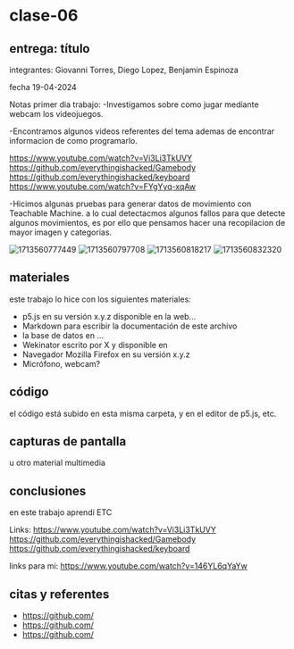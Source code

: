 # clase-06

## entrega: título

integrantes: Giovanni Torres, Diego Lopez, Benjamin Espinoza

fecha 19-04-2024

Notas primer dia trabajo:
-Investigamos sobre como jugar mediante webcam los videojuegos.

-Encontramos algunos videos referentes del tema ademas de encontrar informacion de como programarlo.

https://www.youtube.com/watch?v=Vi3Li3TkUVY
https://github.com/everythingishacked/Gamebody
https://github.com/everythingishacked/keyboard
https://www.youtube.com/watch?v=FYgYyq-xqAw


-Hicimos algunas pruebas para generar datos de movimiento con Teachable Machine.
a lo cual detectacmos algunos fallos para que detecte algunos movimientos, es por ello que pensamos hacer una recopilacion de mayor imagen y categorias.

![1713560777449](https://github.com/Juanitaliano/audiv027-2024-1/assets/163590978/9bb7f1dd-1d3c-4d49-8a5b-6edb2eaa158a)
![1713560797708](https://github.com/Juanitaliano/audiv027-2024-1/assets/163590978/1fc7c549-0cbb-4a17-8ddc-acb6a92370c9)
![1713560818217](https://github.com/Juanitaliano/audiv027-2024-1/assets/163590978/63511a8b-738b-48ef-905b-c6932b81c122)
![1713560832320](https://github.com/Juanitaliano/audiv027-2024-1/assets/163590978/a867bd91-873d-4ec9-ad0a-b553e3cea02b)


## materiales

este trabajo lo hice con los siguientes materiales:

- p5.js en su versión x.y.z disponible en la web...
- Markdown para escribir la documentación de este archivo
- la base de datos en ...
- Wekinator escrito por X y disponible en
- Navegador Mozilla Firefox en su versión x.y.z
- Micrófono, webcam?

## código

el código está subido en esta misma carpeta, y en el editor de p5.js, etc.

## capturas de pantalla

u otro material multimedia

## conclusiones

en este trabajo aprendí ETC

Links:
https://www.youtube.com/watch?v=Vi3Li3TkUVY
https://github.com/everythingishacked/Gamebody
https://github.com/everythingishacked/keyboard

links para mi:
https://www.youtube.com/watch?v=146YL6qYaYw


## citas y referentes

- <https://github.com/>
- <https://github.com/>
- <https://github.com/>
